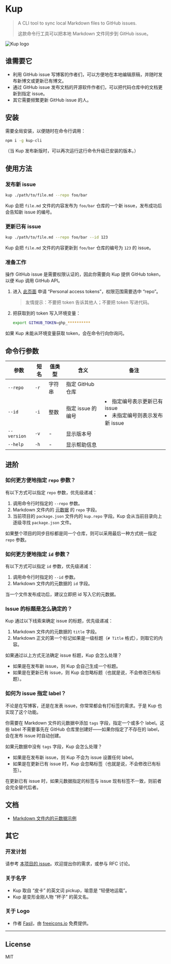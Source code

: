 # Kup

> A CLI tool to sync local Markdown files to GitHub issues.
>
> 这款命令行工具可以把本地 Markdown 文件同步到 GitHub issue。

![Kup logo](https://user-images.githubusercontent.com/1231359/171189409-4469e2d4-9ff1-4b6b-8a73-d95d3434a5c6.png)

## 谁需要它

* 利用 GitHub issue 写博客的作者们，可以方便地在本地编辑原稿，并随时发布新博文或更新已有博文。
* 通过 GitHub issue 发布文档的开源软件作者们，可以把代码仓库中的文档更新到指定 issue。
* 其它需要频繁更新 GitHub issue 的人。


## 安装

需要全局安装，以便随时在命令行调用：

```sh
npm i -g kup-cli
```

（当 Kup 发布新版时，可以再次运行这行命令升级已安装的版本。）


## 使用方法

### 发布新 issue

```sh
kup ./path/to/file.md --repo foo/bar
```

Kup 会把 `file.md` 文件的内容发布为 `foo/bar` 仓库的一个新 issue，发布成功后会告知新 issue 的编号。

### 更新已有 issue

```sh
kup ./path/to/file.md --repo foo/bar --id 123
```

Kup 会把 `file.md` 文件的内容更新到 `foo/bar` 仓库的编号为 `123` 的 issue。

### 准备工作

操作 GitHub issue 是需要权限认证的，因此你需要向 Kup 提供 GitHub token，以便 Kup 调用 GitHub API。

1. 进入 [此页面](https://github.com/settings/tokens) 申请 “Personal access tokens”，权限范围需要选中 “repo”。

	> 友情提示：不要把 token 告诉其他人；不要把 token 写进代码。

2. 把获取到的 token 写入环境变量：

	```sh
	export GITHUB_TOKEN=ghp_**********
	```

如果 Kup 未能从环境变量获取 token，会在命令行向你询问。


## 命令行参数

参数 | 短名 | 值类型 | 含义 | 备注
---|---|---|---|---
`--repo` | `-r` | 字符串 | 指定 GitHub 仓库
`--id` | `-i` | 整数 | 指定 issue 的编号 | <li>指定编号表示更新已有 issue<li>未指定编号则表示发布新 issue
`--version` | `-v` | - | 显示版本号
`--help` | `-h` | - | 显示帮助信息


## 进阶

### 如何更方便地指定 `repo` 参数？

有以下方式可以指定 `repo` 参数，优先级递减：

1. 调用命令行时指定的 `--repo` 参数。
1. Markdown 文件内的 [元数据](https://github.com/cssmagic/kup/issues/1) 的 `repo` 字段。
1. 当前项目的 `package.json` 文件内的 `kup.repo` 字段。Kup 会从当前目录向上逐级寻找 `package.json` 文件。

如果整个项目的同步目标都是同一个仓库，则可以采用最后一种方式统一指定 `repo` 参数。

### 如何更方便地指定 `id` 参数？

有以下方式可以指定 `id` 参数，优先级递减：

1. 调用命令行时指定的 `--id` 参数。
1. Markdown 文件内的元数据的 `id` 字段。

当一个文件发布成功后，建议立即把 id 写入它的元数据。

### Issue 的标题是怎么确定的？

Kup 通过以下线索来确定 issue 的标题，优先级递减：

1. Markdown 文件内的元数据的 `title` 字段。
1. Markdown 正文的第一个标记如果是一级标题（`# Title` 格式），则取它的内容。

如果通过以上方式无法确定 issue 标题，Kup 会怎么处理？

* 如果是在发布新 issue，则 Kup 会自己生成一个标题。
* 如果是在更新已有 issue，则 Kup 会忽略标题（也就是说，不会修改已有标题）。

### 如何为 issue 指定 label？

不论是在写博客，还是在发表 issue，你常常都会有打标签的需求。于是 Kup 也实现了这个功能。

你需要在 Markdown 文件的元数据中添加 `tags` 字段，指定一个或多个 label。这些 label 不需要事先在 GitHub 仓库里创建好——如果你指定了不存在的 label，会在发布 issue 时自动创建。

如果元数据中没有 `tags` 字段，Kup 会怎么处理？

* 如果是在发布新 issue，则 Kup 不会为 issue 设置任何 label。
* 如果是在更新已有 issue 时，Kup 会忽略标签（也就是说，不会修改已有标签）。

在更新已有 issue 时，如果元数据指定的标签与 issue 现有标签不一致，则前者会完全替代后者。

## 文档

* [Markdown 文件内的元数据示例](https://github.com/cssmagic/kup/issues/1)


## 其它

### 开发计划

请参考 [本项目的 issue](https://github.com/cssmagic/kup/issues?q=is%3Aissue+is%3Aopen+sort%3Aupdated-desc)。欢迎提出你的需求，或参与 RFC 讨论。

### 关于名字

* Kup 取自 “皮卡” 的英文词 pickup，喻意是 “轻便地运载”。
* Kup 是变形金刚人物 “杯子” 的英文名。

### 关于 Logo

* 作者 [Fasil](https://freeicons.io/profile/722)，由 [freeicons.io](https://freeicons.io/free-icons-pack/pickup-truck-icon-26893) 免费提供。

***

## License

MIT
